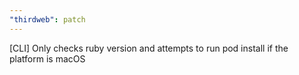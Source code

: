 ```yaml
---
"thirdweb": patch
---
```


[CLI] Only checks ruby version and attempts to run pod install if the platform is macOS
